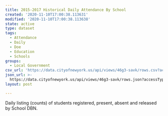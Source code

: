 ```yaml
---
title: 2015-2017 Historical Daily Attendance By School
created: '2020-11-10T17:00:38.113631'
modified: '2020-11-10T17:00:38.113638'
state: active
type: dataset
tags:
  - Attendance
  - Daily
  - Doe
  - Education
  - Schools
groups:
  - Local Government
csv_url: 'https://data.cityofnewyork.us/api/views/46g3-savk/rows.csv?accessType=DOWNLOAD'
json_url: >-
  https://data.cityofnewyork.us/api/views/46g3-savk/rows.json?accessType=DOWNLOAD
layout: post

---
```

Daily listing (counts) of students registered, present, absent and released by School DBN.
